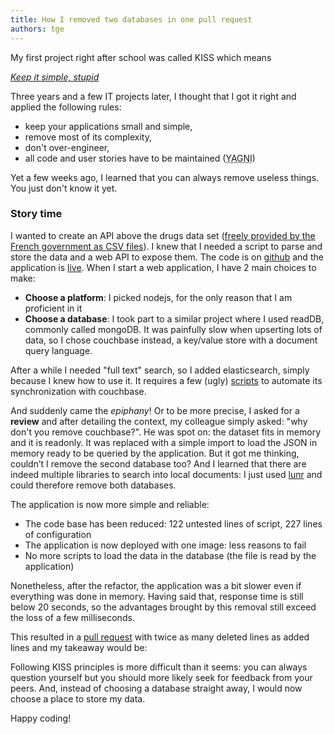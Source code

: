 ```yaml
---
title: How I removed two databases in one pull request
authors: tge
---
```


My first project right after school was called KISS which means

*[Keep it simple, stupid](https://en.wikipedia.org/wiki/KISS_principle)*


Three years and a few IT projects later, I thought that I got it right and applied the following rules:

* keep your applications small and simple,
* remove most of its complexity,
* don't over-engineer,
* all code and user stories have to be maintained (<abbr title="You Ain't Gonna Need It">YAGNI</abbr>)


Yet a few weeks ago, I learned that you can always remove useless things. You just don't know it yet.

### Story time

I wanted to create an API above the drugs data set ([freely provided by the French government as CSV files](https://www.data.gouv.fr/fr/datasets/base-de-donnees-publique-des-medicaments-base-officielle/)). I knew that I needed a script to parse and store the data and a web API to expose them. The code is on [github](https://github.com/sgmap/api-medicaments) and the application is [live](http://medicaments.api.gouv.fr).
When I start a web application, I have 2 main choices to make:

* **Choose a platform**: I picked nodejs, for the only reason that I am proficient in it
* **Choose a database**: I took part to a similar project where I used readDB, commonly called mongoDB. It was painfully slow when upserting lots of data, so I chose couchbase instead, a key/value store with a document query language.

After a while I needed "full text" search, so I added elasticsearch, simply because I knew how to use it. It requires a few (ugly) [scripts](https://github.com/sgmap/api-medicaments/blob/de576c3cebd78b3bc80ba3b272669b06718c6e51/bin/prepareDataBase.sh) to automate its synchronization with couchbase.


And suddenly came the *epiphany*! Or to be more precise, I asked for a **review** and after detailing the context, my colleague simply asked: "why don't you remove couchbase?". He was spot on: the dataset fits in memory and it is readonly.
It was replaced with a simple import to load the JSON in memory ready to be queried by the application.
But it got me thinking, couldn’t I remove the second database too? And I learned that there are indeed multiple libraries to search into local documents: I just used [lunr](http://lunrjs.com/) and could therefore remove both databases.


The application is now more simple and reliable:

* The code base has been reduced: 122 untested lines of script, 227 lines of configuration
* The application is now deployed with one image: less reasons to fail
* No more scripts to load the data in the database (the file is read by the application)


Nonetheless, after the refactor, the application was a bit slower even if everything was done in memory. Having said that, response time is still below 20 seconds, so the advantages brought by this removal still exceed the loss of a few milliseconds.


This resulted in a [pull request](https://github.com/sgmap/api-medicaments/pull/12) with twice as many deleted lines as added lines and my takeaway would be:

Following KISS principles is more difficult than it seems: you can always question yourself but you should more likely seek for feedback from your peers. And, instead of choosing a database straight away, I would now choose a place to store my data.


Happy coding!
